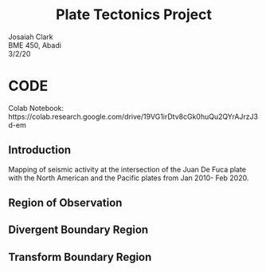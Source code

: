 # <div align=center> Plate Tectonics Project </div>

Josaiah Clark<br>
BME 450, Abadi<br>
3/2/20<br>

<h1>CODE</h1>
Colab Notebook: https://colab.research.google.com/drive/19VG1irDtv8cGk0huQu2QYrAJrzJ3d-em <br>

## Introduction
Mapping of seismic activity at the intersection of the Juan De Fuca plate with the North American and the Pacific plates from Jan 2010- Feb 2020.

<h2>Region of Observation</h2>


<h2>Divergent Boundary Region</h2>


<h2>Transform Boundary Region</h2>
